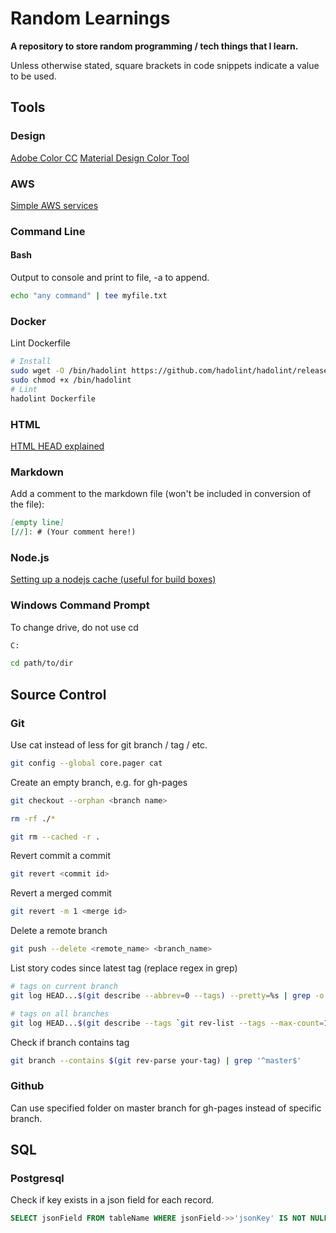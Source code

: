 # Random Learnings

**A repository to store random programming / tech things that I learn.**

Unless otherwise stated, square brackets in code snippets indicate a value to be used.

## Tools

### Design

[Adobe Color CC](https://color.adobe.com/create/color-wheel/)
[Material Design Color Tool](https://material.io/tools/color/#!/?view.left=0&view.right=0&primary.color=DCEDC8)

### AWS

[Simple AWS services](https://expeditedsecurity.com/aws-in-plain-english/)

### Command Line

#### Bash

Output to console and print to file, -a to append.

```bash
echo "any command" | tee myfile.txt
```

### Docker

Lint Dockerfile

```bash
# Install
sudo wget -O /bin/hadolint https://github.com/hadolint/hadolint/releases/download/v1.17.5/hadolint-Linux-x86_64
sudo chmod +x /bin/hadolint
# Lint
hadolint Dockerfile
```

### HTML

[HTML HEAD explained](https://htmlhead.dev/)

### Markdown

Add a comment to the markdown file (won't be included in conversion of the file):

```markdown
[empty line]
[//]: # (Your comment here!)
```

[//]: # (Your comment here!)

### Node.js

[Setting up a nodejs cache (useful for build boxes)](https://www.nullivex.com/blog/setting-up-a-nodejs-dist-mirror)

### Windows Command Prompt

To change drive, do not use cd

```bash
C:

cd path/to/dir
```

## Source Control

### Git

Use cat instead of less for git branch / tag / etc.

```bash
git config --global core.pager cat
```

Create an empty branch, e.g. for gh-pages

```bash
git checkout --orphan <branch name>

rm -rf ./*

git rm --cached -r .
```

Revert commit a commit

```bash
git revert <commit id>
```

Revert a merged commit

```bash
git revert -m 1 <merge id>
```

Delete a remote branch

```bash
git push --delete <remote_name> <branch_name>
```

List story codes since latest tag (replace regex in grep)

```bash
# tags on current branch
git log HEAD...$(git describe --abbrev=0 --tags) --pretty=%s | grep -o 'BAU-\d*\|SUP-\d*' | sort -u

# tags on all branches
git log HEAD...$(git describe --tags `git rev-list --tags --max-count=1`) --pretty=%s | grep -o 'BAU-\d*\|SUP-\d*' | sort -u
```

Check if branch contains tag

```bash
git branch --contains $(git rev-parse your-tag) | grep '^master$'
```

### Github

Can use specified folder on master branch for gh-pages instead of specific branch.

## SQL

### Postgresql

Check if key exists in a json field for each record.

```sql
SELECT jsonField FROM tableName WHERE jsonField->>'jsonKey' IS NOT NULL
```
